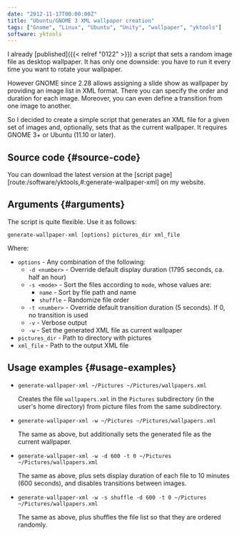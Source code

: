 ```yaml
---
date: "2012-11-17T00:00:00Z"
title: "Ubuntu/GNOME 3 XML wallpaper creation"
tags: ["Gnome", "Linux", "Ubuntu", "Unity", "wallpaper", "yktools"]
software: yktools
---
```


I already [published]({{< relref "0122" >}}) a script that sets a random image file as desktop wallpaper. It has only one downside: you have to run it every time you want to rotate your wallpaper.

However GNOME since 2.28 allows assigning a slide show as wallpaper by providing an image list in XML format. There you can specify the order and duration for each image. Moreover, you can even define a transition from one image to another.

So I decided to create a simple script that generates an XML file for a given set of images and, optionally, sets that as the current wallpaper. It requires GNOME 3+ or Ubuntu (11.10 or later).

<!--more-->

## Source code {#source-code}

You can download the latest version at the [script page][route:/software/yktools,#:generate-wallpaper-xml] on my website.

## Arguments {#arguments}

The script is quite flexible. Use it as follows:

    generate-wallpaper-xml [options] pictures_dir xml_file

Where:

 * `options`       - Any combination of the following:
   * `-d <number>` - Override default display duration (1795 seconds, ca. half an hour)
   * `-s <mode>`   - Sort the files according to `mode`, whose values are:
     * `name`      - Sort by file path and name
     * `shuffle`   - Randomize file order
   * `-t <number>` - Override default transition duration (5 seconds). If 0, no transition is used
   * `-v`          - Verbose output
   * `-w`          - Set the generated XML file as current wallpaper
 * `pictures_dir`  - Path to directory with pictures
 * `xml_file`      - Path to the output XML file

## Usage examples {#usage-examples}

 * `generate-wallpaper-xml ~/Pictures ~/Pictures/wallpapers.xml`

   Creates the file `wallpapers.xml` in the `Pictures` subdirectory (in the user's home directory) from picture files from the same subdirectory.

 * `generate-wallpaper-xml -w ~/Pictures ~/Pictures/wallpapers.xml`

   The same as above, but additionally sets the generated file as the current wallpaper.

 * `generate-wallpaper-xml -w -d 600 -t 0 ~/Pictures ~/Pictures/wallpapers.xml`

   The same as above, plus sets display duration of each file to 10 minutes (600 seconds), and disables transitions between images.

 * `generate-wallpaper-xml -w -s shuffle -d 600 -t 0 ~/Pictures ~/Pictures/wallpapers.xml`

   The same as above, plus shuffles the file list so that they are ordered randomly.
